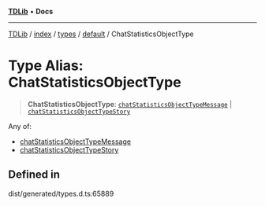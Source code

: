[**TDLib**](../../../../../../README.md) • **Docs**

***

[TDLib](../../../../../../modules.md) / [index](../../../../../README.md) / [types](../../../README.md) / [default](../README.md) / ChatStatisticsObjectType

# Type Alias: ChatStatisticsObjectType

> **ChatStatisticsObjectType**: [`chatStatisticsObjectTypeMessage`](chatStatisticsObjectTypeMessage.md) \| [`chatStatisticsObjectTypeStory`](chatStatisticsObjectTypeStory.md)

Any of:
- [chatStatisticsObjectTypeMessage](chatStatisticsObjectTypeMessage.md)
- [chatStatisticsObjectTypeStory](chatStatisticsObjectTypeStory.md)

## Defined in

dist/generated/types.d.ts:65889
